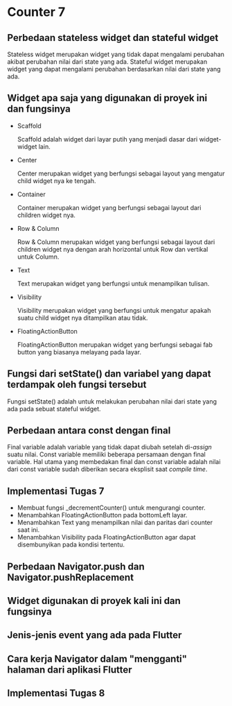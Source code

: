 # Counter 7

## Perbedaan stateless widget dan stateful widget

Stateless widget merupakan widget yang tidak dapat mengalami perubahan akibat perubahan nilai dari state yang ada. Stateful widget merupakan widget yang dapat mengalami perubahan berdasarkan nilai dari state yang ada.

## Widget apa saja yang digunakan di proyek ini dan fungsinya

- Scaffold

  Scaffold adalah widget dari layar putih yang menjadi dasar dari widget-widget lain.

- Center 

  Center merupakan widget yang berfungsi sebagai layout yang mengatur child widget nya ke tengah.

- Container

  Container merupakan widget yang berfungsi sebagai layout dari children widget nya.

- Row & Column

  Row & Column merupakan widget yang berfungsi sebagai layout dari children widget nya dengan arah horizontal untuk Row dan vertikal untuk Column.

- Text

  Text merupakan widget yang berfungsi untuk menampilkan tulisan.

- Visibility

  Visibility merupakan widget yang berfungsi untuk mengatur apakah suatu child widget nya ditampilkan atau tidak.

- FloatingActionButton

  FloatingActionButton merupakan widget yang berfungsi sebagai fab button yang biasanya melayang pada layar.

## Fungsi dari setState() dan variabel yang dapat terdampak oleh fungsi tersebut

Fungsi setState() adalah untuk melakukan perubahan nilai dari state yang ada pada sebuat stateful widget. 

## Perbedaan antara const dengan final

Final variable adalah variable yang tidak dapat diubah setelah di-*assign* suatu nilai. Const variable memiliki beberapa persamaan dengan final variable. Hal utama yang membedakan final dan const variable adalah nilai dari const variable sudah diberikan secara eksplisit saat *compile time*.

## Implementasi Tugas 7

- Membuat fungsi _decrementCounter() untuk mengurangi counter.
- Menambahkan FloatingActionButton pada bottomLeft layar.
- Menambahkan Text yang menampilkan nilai dan paritas dari counter saat ini.
- Menambahkan Visibility pada FloatingActionButton agar dapat disembunyikan pada kondisi tertentu.

## Perbedaan Navigator.push dan Navigator.pushReplacement


 
## Widget digunakan di proyek kali ini dan fungsinya

## Jenis-jenis event yang ada pada Flutter 
 
## Cara kerja Navigator dalam "mengganti" halaman dari aplikasi Flutter
 
## Implementasi Tugas 8